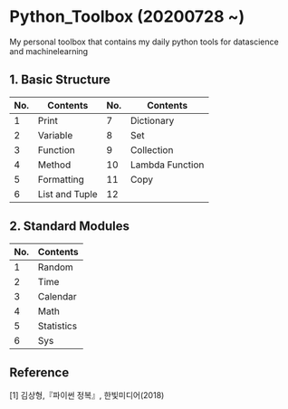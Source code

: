 # Python_Toolbox (20200728 ~)
My personal toolbox that contains my daily python tools for datascience and machinelearning

## 1. Basic Structure
|No.|Contents|No.|Contents|
|------|---|---|---|
|1|Print|7|Dictionary|
|2|Variable|8|Set|
|3|Function|9|Collection|
|4|Method|10|Lambda Function|
|5|Formatting|11|Copy|
|6|List and Tuple|12||

## 2. Standard Modules
|No.|Contents|
|------|---|
|1|Random|
|2|Time|
|3|Calendar|
|4|Math|
|5|Statistics|
|6|Sys|

## Reference
[1]  김상형,『파이썬 정복』, 한빛미디어(2018)

